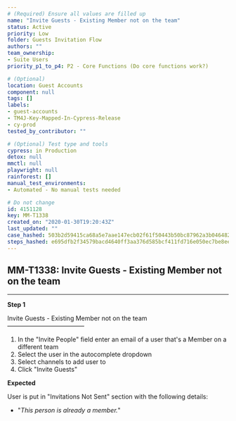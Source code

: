 ```yaml
---
# (Required) Ensure all values are filled up
name: "Invite Guests - Existing Member not on the team"
status: Active
priority: Low
folder: Guests Invitation Flow
authors: ""
team_ownership:
- Suite Users
priority_p1_to_p4: P2 - Core Functions (Do core functions work?)

# (Optional)
location: Guest Accounts
component: null
tags: []
labels:
- guest-accounts
- TM4J-Key-Mapped-In-Cypress-Release
- cy-prod
tested_by_contributor: ""

# (Optional) Test type and tools
cypress: in Production
detox: null
mmctl: null
playwright: null
rainforest: []
manual_test_environments:
- Automated - No manual tests needed

# Do not change
id: 4151128
key: MM-T1338
created_on: "2020-01-30T19:20:43Z"
last_updated: ""
case_hashed: 503b2d59415ca68a5e7aae147ecb02f61f50443b50bc87962a3b0464820c17d71db35f35fe8ca7c9a7a305e1380e5572
steps_hashed: e695dfb2f34579bacd4640ff3aa376d585bcf411fd716e050ec7be8eed6708ac1f176bdbf5b7b7893b306c083d3a1313
---
```


<!-- (Auto-generated) Based on frontmatter's "key" and "name" -->

## MM-T1338: Invite Guests - Existing Member not on the team

---

**Step 1**

Invite Guests - Existing Member not on the team\
–––––––––––––––––––––––––

1. In the "Invite People" field enter an email of a user that's a Member on a different team
2. Select the user in the autocomplete dropdown
3. Select channels to add user to
4. Click "Invite Guests"

**Expected**

User is put in "Invitations Not Sent" section with the following details:

- "_This person is already a member._"
